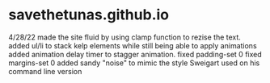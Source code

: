 # savethetunas.github.io
4/28/22
made the site fluid by using clamp function to rezise the text.
added ul/li to stack kelp elements while still being able to apply animations
added animation delay timer to stagger animation.
fixed padding-set 0
fixed margins-set 0
added sandy "noise" to mimic the style Sweigart used on his command line version
